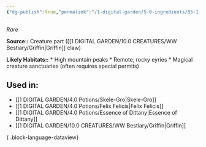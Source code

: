 ```yaml
---
{"dg-publish":true,"permalink":"/1-digital-garden/5-0-ingredients/05-1-creatures/powdered-griffin-claw/","tags":["ingredient","rare"]}
---
```


*Rare*

**Source::** Creature part ([[1 DIGITAL GARDEN/10.0 CREATURES/WW Bestiary/Griffin\|Griffin]] claw)

**Likely Habitats::** * High mountain peaks * Remote, rocky eyries * Magical creature sanctuaries (often requires special permits)

## Used in:

- [[1 DIGITAL GARDEN/4.0 Potions/Skele-Gro\|Skele-Gro]]
- [[1 DIGITAL GARDEN/4.0 Potions/Felix Felicis\|Felix Felicis]]
- [[1 DIGITAL GARDEN/4.0 Potions/Essence of Dittany\|Essence of Dittany]]
- [[1 DIGITAL GARDEN/10.0 CREATURES/WW Bestiary/Griffin\|Griffin]]

{ .block-language-dataview}

